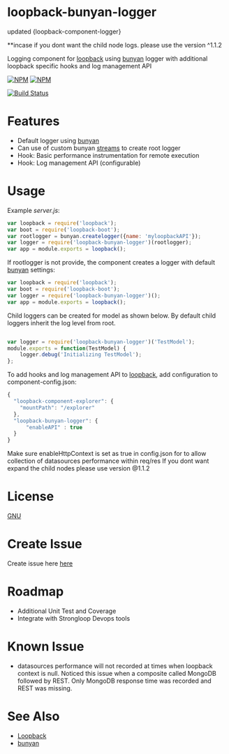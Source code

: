 # loopback-bunyan-logger
updated   {loopback-component-logger}
 
 **incase if you dont want the child node logs. please use the version ^1.1.2
 
Logging component for [loopback] using [bunyan] logger with additional loopback specific hooks and log management API

[![NPM](https://nodei.co/npm/loopback-bunyan-logger.png?downloads=true)](https://nodei.co/npm/loopback-bunyan-logger/) [![NPM](https://nodei.co/npm-dl/loopback-bunyan-logger.png?months=1&height=2)](https://nodei.co/npm/loopback-bunyan-logger/)


[![Build Status](https://travis-ci.org/saikatharryc/loopback-bunyan-logger.svg?branch=master)](https://travis-ci.org/saikatharryc/loopback-bunyan-logger)


# Features

- Default logger using [bunyan]
- Can use of custom bunyan [streams] to create root logger
- Hook: Basic performance instrumentation for remote execution
- Hook: Log management API (configurable)

# Usage

Example _server.js_:

```js
var loopback = require('loopback');
var boot = require('loopback-boot');
var rootlogger = bunyan.createlogger({name: 'myloopbackAPI'});
var logger = require('loopback-bunyan-logger')(rootlogger);
var app = module.exports = loopback();

```

If rootlogger is not provide, the component creates a logger with default
 [bunyan] settings:

```js
var loopback = require('loopback');
var boot = require('loopback-boot');
var logger = require('loopback-bunyan-logger')();
var app = module.exports = loopback();

```

Child loggers can be created for model as shown below. By default child loggers
inherit the log level from root.

```js

var logger = require('loopback-bunyan-logger')('TestModel');
module.exports = function(TestModel) {
    logger.debug('Initializing TestModel');
};

```

To add hooks and log management API to [loopback], add configuration to component-config.json:

```js
{
  "loopback-component-explorer": {
    "mountPath": "/explorer"
  },
  "loopback-bunyan-logger": {
      "enableAPI" : true
  }
}

```
Make sure enableHttpContext is set as true in config.json for to allow collection
 of datasources performance within req/res
If you dont want expand the child nodes please use version @1.1.2
# License

[GNU](https://github.com/saikatharryc/loopback-bunyan-logger/blob/master/LICENSE)
 
# Create Issue
  Create issue here [here](https://github.com/saikatharryc/loopback-bunyan-logger/issues)

# Roadmap
- Additional Unit Test and Coverage
- Integrate with Strongloop Devops tools

# Known Issue
- datasources performance will not recorded at times when loopback context is null. Noticed this issue when a composite called MongoDB followed by REST. Only MongoDB response time was recorded and REST was missing.

# See Also

- [Loopback][loopback]
- [bunyan][bunyan]

[bunyan]: https://github.com/trentm/node-bunyan
[loopback]: http://loopback.io
[streams]: https://github.com/trentm/node-bunyan#streams
